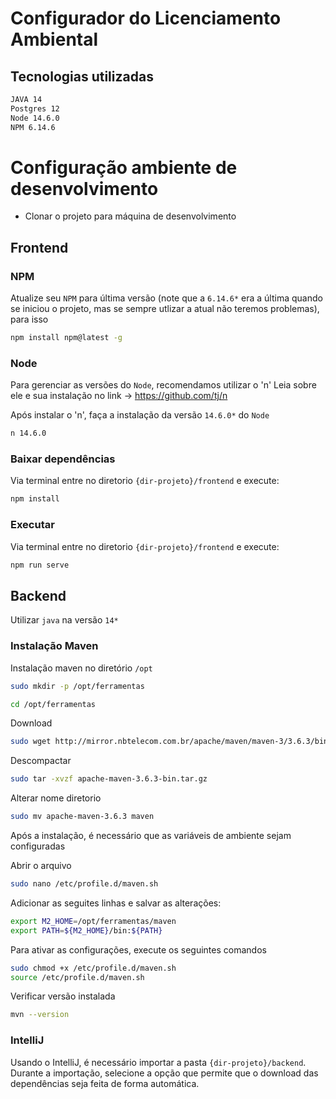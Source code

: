 # Configurador do Licenciamento Ambiental

## Tecnologias utilizadas

```bash
JAVA 14
Postgres 12
Node 14.6.0
NPM 6.14.6
```

# Configuração ambiente de desenvolvimento

- Clonar o projeto para máquina de desenvolvimento


## Frontend
### NPM
Atualize seu `NPM` para última versão (note que a `6.14.6*` era a última quando se iniciou o projeto, mas se sempre utlizar a atual não teremos problemas), para isso
```bash
npm install npm@latest -g
```

### Node
Para gerenciar as versões do `Node`, recomendamos utilizar o 'n'
Leia sobre ele e sua instalação no link -> https://github.com/tj/n

Após instalar o 'n', faça a instalação da versão `14.6.0*` do `Node`
```bash
n 14.6.0
``` 

### Baixar dependências
Via terminal entre no diretorio `{dir-projeto}/frontend` e execute:
```bash
npm install
```

### Executar
Via terminal entre no diretorio `{dir-projeto}/frontend` e execute:
```bash
npm run serve
```


## Backend
Utilizar `java` na versão `14*`

### Instalação Maven

Instalação maven no diretório `/opt`
```bash
sudo mkdir -p /opt/ferramentas
```

```bash
cd /opt/ferramentas
```

Download
```bash
sudo wget http://mirror.nbtelecom.com.br/apache/maven/maven-3/3.6.3/binaries/apache-maven-3.6.3-bin.tar.gz
```

Descompactar
```bash
sudo tar -xvzf apache-maven-3.6.3-bin.tar.gz
```

Alterar nome diretorio
```bash
sudo mv apache-maven-3.6.3 maven
```
Após a instalação, é necessário que as variáveis de ambiente sejam configuradas

Abrir o arquivo
```bash
sudo nano /etc/profile.d/maven.sh
```

Adicionar as seguites linhas e salvar as alterações:
```bash
export M2_HOME=/opt/ferramentas/maven
export PATH=${M2_HOME}/bin:${PATH}
```

Para ativar as configurações, execute os seguintes comandos
```bash
sudo chmod +x /etc/profile.d/maven.sh
source /etc/profile.d/maven.sh
```

Verificar versão instalada
```bash
mvn --version
```

### IntelliJ
Usando o IntelliJ, é necessário importar a pasta `{dir-projeto}/backend`. Durante a importação, selecione a opção que permite que o download das dependências seja feita de forma automática.

